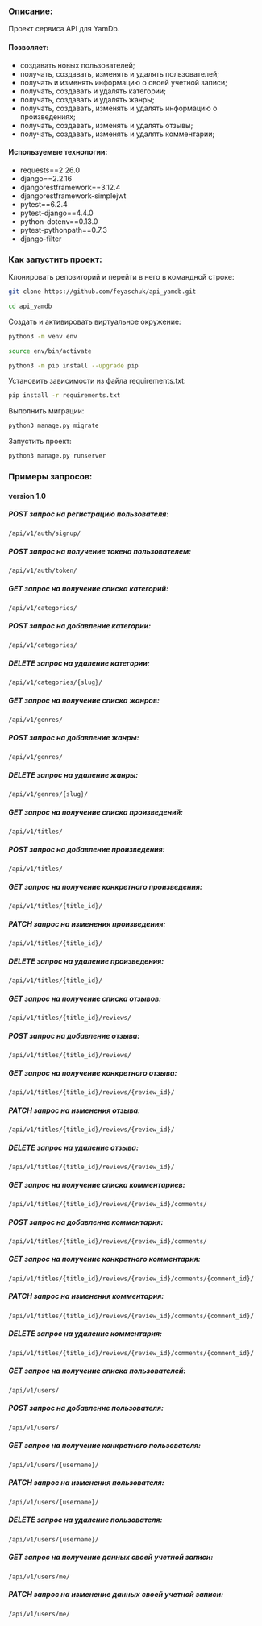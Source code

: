 ### Описание:
Проект сервиса API для YamDb.
#### Позволяет:
  * создавать новых пользователей;
  * получать, создавать, изменять и удалять пользователей;
  * получать и изменять информацию о своей учетной записи;
  * получать, создавать и удалять категории;
  * получать, создавать и удалять жанры;
  * получать, создавать, изменять и удалять информацию о произведениях;
  * получать, создавать, изменять и удалять отзывы;
  * получать, создавать, изменять и удалять комментарии;
#### Используемые технологии:
  * requests==2.26.0
  * django==2.2.16
  * djangorestframework==3.12.4
  * djangorestframework-simplejwt
  * pytest==6.2.4
  * pytest-django==4.4.0
  * python-dotenv==0.13.0
  * pytest-pythonpath==0.7.3
  * django-filter
### Как запустить проект:
Клонировать репозиторий и перейти в него в командной строке:
```bash
git clone https://github.com/feyaschuk/api_yamdb.git
```
```bash
cd api_yamdb
```
Cоздать и активировать виртуальное окружение:
```bash
python3 -m venv env
```
```bash
source env/bin/activate
```
```bash
python3 -m pip install --upgrade pip
```
Установить зависимости из файла requirements.txt:
```bash
pip install -r requirements.txt
```
Выполнить миграции:
```bash
python3 manage.py migrate
```
Запустить проект:
```bash
python3 manage.py runserver
```
### Примеры запросов:
#### version 1.0
##### POST запрос на регистрацию пользователя:
```
/api/v1/auth/signup/
```
##### POST запрос на получение токена пользователем:
```
/api/v1/auth/token/
```
##### GET запрос на получение списка категорий:
```
/api/v1/categories/
```
##### POST запрос на добавление категории:
```
/api/v1/categories/
```
##### DELETE запрос на удаление категории:
```
/api/v1/categories/{slug}/
```
##### GET запрос на получение списка жанров:
```
/api/v1/genres/
```
##### POST запрос на добавление жанры:
```
/api/v1/genres/
```
##### DELETE запрос на удаление жанры:
```
/api/v1/genres/{slug}/
```
##### GET запрос на получение списка произведений:
```
/api/v1/titles/
```
##### POST запрос на добавление произведения:
```
/api/v1/titles/
```
##### GET запрос на получение конкретного произведения:
```
/api/v1/titles/{title_id}/
```
##### PATCH запрос на изменения произведения:
```
/api/v1/titles/{title_id}/
```
##### DELETE запрос на удаление произведения:
```
/api/v1/titles/{title_id}/
```
##### GET запрос на получение списка отзывов:
```
/api/v1/titles/{title_id}/reviews/
```
##### POST запрос на добавление отзыва:
```
/api/v1/titles/{title_id}/reviews/
```
##### GET запрос на получение конкретного отзыва:
```
/api/v1/titles/{title_id}/reviews/{review_id}/
```
##### PATCH запрос на изменения отзыва:
```
/api/v1/titles/{title_id}/reviews/{review_id}/
```
##### DELETE запрос на удаление отзыва:
```
/api/v1/titles/{title_id}/reviews/{review_id}/
```
##### GET запрос на получение списка комментариев:
```
/api/v1/titles/{title_id}/reviews/{review_id}/comments/
```
##### POST запрос на добавление комментария:
```
/api/v1/titles/{title_id}/reviews/{review_id}/comments/
```
##### GET запрос на получение конкретного комментария:
```
/api/v1/titles/{title_id}/reviews/{review_id}/comments/{comment_id}/
```
##### PATCH запрос на изменения комментария:
```
/api/v1/titles/{title_id}/reviews/{review_id}/comments/{comment_id}/
```
##### DELETE запрос на удаление комментария:
```
/api/v1/titles/{title_id}/reviews/{review_id}/comments/{comment_id}/
```
##### GET запрос на получение списка пользователей:
```
/api/v1/users/
```
##### POST запрос на добавление пользователя:
```
/api/v1/users/
```
##### GET запрос на получение конкретного пользователя:
```
/api/v1/users/{username}/
```
##### PATCH запрос на изменения пользователя:
```
/api/v1/users/{username}/
```
##### DELETE запрос на удаление пользователя:
```
/api/v1/users/{username}/
```
##### GET запрос на получение данных своей учетной записи:
```
/api/v1/users/me/
```
##### PATCH запрос на изменение данных своей учетной записи:
```
/api/v1/users/me/
```
